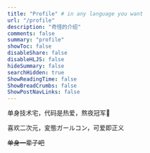 ```yaml
---
title: "Profile" # in any language you want
url: "/profile"
description: "奇怪的介绍"
comments: false
summary: "profile"
showToc: false
disableShare: false
disableHLJS: false
hideSummary: false
searchHidden: true
ShowReadingTime: false
ShowBreadCrumbs: false
ShowPostNavLinks: false
---
```


单身技术宅，代码是热爱，熬夜冠军🌛

喜欢二次元，変態ガールコン，可爱即正义

~~单身一辈子吧~~

